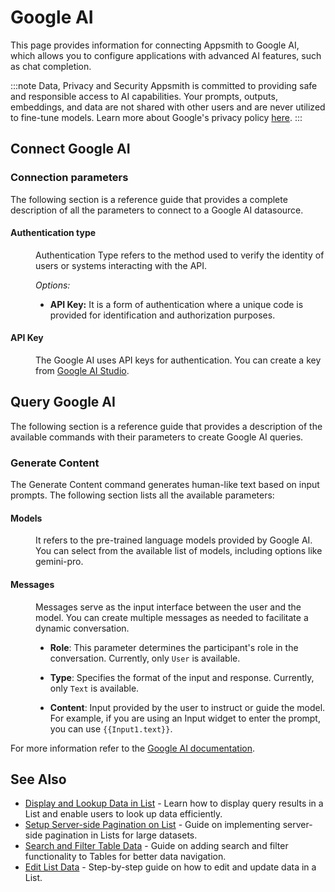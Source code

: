 
# Google AI

This page provides information for connecting Appsmith to Google AI, which allows you to configure applications with advanced AI features, such as chat completion.


:::note Data, Privacy and Security
Appsmith is committed to providing safe and responsible access to AI capabilities. Your prompts, outputs, embeddings, and data are not shared with other users and are never utilized to fine-tune models. Learn more about Google's privacy policy [here](https://support.google.com/gemini/answer/13594961?hl=en).
:::


## Connect Google AI

<ZoomImage
  src="/img/google-ai-landingpage.png" 
  alt="Google AI datasource"
  caption="Google AI datasource"
/>

### Connection parameters

The following section is a reference guide that provides a complete description of all the parameters to connect to a Google AI datasource.

#### Authentication type


<dd>

Authentication Type refers to the method used to verify the identity of users or systems interacting with the API. 

*Options:*

* **API Key:** It is a form of authentication where a unique code is provided for identification and authorization purposes.

</dd>




#### API Key

<dd>

The Google AI uses API keys for authentication. You can create a key from [Google AI Studio](https://makersuite.google.com/app/apikey).


</dd>


## Query Google AI

The following section is a reference guide that provides a description of the available commands with their parameters to create Google AI queries.

### Generate Content

The Generate Content command generates human-like text based on input prompts. The following section lists all the available parameters:

<ZoomImage
  src="/img/google-ai-chat.png" 
  alt="Google AI - Generate Content Command"
  caption="Google AI - Generate Content Command"
/>

#### Models

<dd>

It refers to the pre-trained language models provided by Google AI. You can select from the available list of models, including options like gemini-pro.

</dd>

#### Messages

<dd>
Messages serve as the input interface between the user and the model. You can create multiple messages as needed to facilitate a dynamic conversation.

* **Role**: This parameter determines the participant's role in the conversation. Currently, only `User` is available.

* **Type**: Specifies the format of the input and response. Currently, only `Text` is available.

* **Content**: Input provided by the user to instruct or guide the model. For example, if you are using an Input widget to enter the prompt, you can use `{{Input1.text}}`.

</dd>

For more information refer to the [Google AI documentation](https://ai.google.dev/tutorials/setup).

## See Also

- [Display and Lookup Data in List](/build-apps/how-to-guides/display-search-and-filter-list-data) - Learn how to display query results in a List and enable users to look up data efficiently.
- [Setup Server-side Pagination on List](/build-apps/how-to-guides/Setup-Server-side-Pagination-on-List) - Guide on implementing server-side pagination in Lists for large datasets.
- [Search and Filter Table Data](/build-apps/how-to-guides/search-and-filter-table-data) - Guide on adding search and filter functionality to Tables for better data navigation.
- [Edit List Data](/build-apps/how-to-guides/update-list-data) - Step-by-step guide on how to edit and update data in a List.
